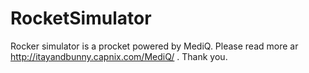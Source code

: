 RocketSimulator
===============
Rocker simulator is a procket powered by MediQ. Please read more ar http://itayandbunny.capnix.com/MediQ/  .
Thank you.
